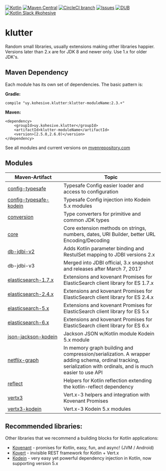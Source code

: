 [![Kotlin](https://img.shields.io/badge/kotlin-1.2.31-blue.svg)](http://kotlinlang.org) [![Maven Central](https://img.shields.io/maven-central/v/uy.kohesive.klutter/klutter-core.svg)](https://mvnrepository.com/artifact/uy.kohesive.klutter)  [![CircleCI branch](https://img.shields.io/circleci/project/kohesive/klutter/master.svg)](https://circleci.com/gh/kohesive/klutter/tree/master) [![Issues](https://img.shields.io/github/issues/kohesive/klutter.svg)](https://github.com/kohesive/klutter/issues?q=is%3Aopen) [![DUB](https://img.shields.io/dub/l/vibe-d.svg)](https://github.com/kohesive/klutter/blob/master/LICENSE) [![Kotlin Slack #kohesive](https://img.shields.io/badge/chat-kotlin%20slack%20%23kohesive-orange.svg)](http://kotlinslackin.herokuapp.com)

# klutter

Random small libraries, usually extensions making other libraries happier. Versions later than 2.x are for JDK 8 and newer only.  Use 1.x for older JDK's.

## Maven Dependency

Each module has its own set of dependencies.  The basic pattern is:

**Gradle:**

```
compile "uy.kohesive.klutter:klutter-moduleName:2.3.+"
```

**Maven:**
```
<dependency>
    <groupId>uy.kohesive.klutter</groupId>
    <artifactId>klutter-moduleName</artifactId>
    <version>[2.5.0,2.6.0)</version>
</dependency>
```
 
See all modules and current versions on [mvenrepository.com](https://mvnrepository.com/artifact/uy.kohesive.klutter)

## Modules

|&nbsp;&nbsp;&nbsp;&nbsp;&nbsp;Maven&#8209;Artifact&nbsp;&nbsp;&nbsp;&nbsp;&nbsp;|Topic|
|------|------|
|[config-typesafe](config-typesafe/)|Typesafe Config easier loader and access to configuration|
|[config-typesafe-kodein](config-typesafe/)|Typesafe Config injection into Kodein 5.x modules|
|[conversion](conversion/)|Type converters for primitive and common JDK types|
|[core](core/)|Core extension methods on strings, numbers, dates, URI Builder, better URL Encoding/Decoding|
|[db-jdbi-v2](db-jdbi-v2/)|Adds Kotlin parameter binding and RestulSet mapping to JDBI versions 2.x|
|db-jdbi-v3|Merged into JDBI official, 3.x snapshot and releases after March 7, 2017|
|[elasticsearch-1.7.x](elasticsearch-1.7.x/)|Extensions and kovenant Promises for ElasticSearch client library for ES 1.7.x|
|[elasticsearch-2.4.x](elasticsearch-2.4.x/)|Extensions and kovenant Promises for ElasticSearch client library for ES 2.4.x|
|[elasticsearch-5.x](elasticsearch-5.x/)|Extensions and kovenant Promises for ElasticSearch client library for ES 5.x|
|[elasticsearch-6.x](elasticsearch-6.x/)|Extensions and kovenant Promises for ElasticSearch client library for ES 6.x|
|[json-jackson-kodein](json-jackson/)|Jackson JSON w/Kotlin module Kodein 5.x module|
|[netflix-graph](netflix-graph/)|In memory graph building and compression/serialization.  A wrapper adding schema, ordinal tracking, serialization with ordinals, and is much easier to use API|
|[reflect](reflect-full/)|Helpers for Kotlin reflection extending the kotlin-reflect dependency|
|[vertx3](vertx3/)|Vert.x-3 helpers and integration with Kovenant Promises|
|[vertx3-kodein](vertx3-kodein/)|Vert.x-3 Kodein 5.x modules|

## Recommended libraries:

Other libraries that we recommend a building blocks for Kotlin applications:

* [Kovenant](http://kovenant.komponents.nl) - promises for Kotlin, easy, fun, and async! (JVM / Android)
* [Kovert](https://github.com/kohesive/kovert) - invisible REST framework for Kotlin + Vert.x
* [Kodein](https://github.com/Kodein-Framework/Kodein-DI) - very easy yet powerful dependency injection in Kotlin, now supporting version 5.x

